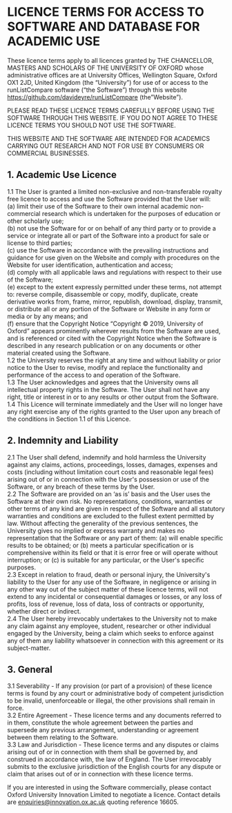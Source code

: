 # LICENCE TERMS FOR ACCESS TO SOFTWARE AND DATABASE FOR ACADEMIC USE  
  
These licence terms apply to all licences granted by THE CHANCELLOR, MASTERS AND SCHOLARS OF THE UNIVERSITY OF OXFORD whose administrative offices are at University Offices, Wellington Square, Oxford OX1 2JD, United Kingdom (the “University”) for use of or access to the runListCompare software (“the Software”) through this website https://github.com/davideyre/runListCompare (the”Website”).   
  
PLEASE READ THESE LICENCE TERMS CAREFULLY BEFORE USING THE SOFTWARE THROUGH THIS WEBSITE.  IF YOU DO NOT AGREE TO THESE LICENCE TERMS YOU SHOULD NOT USE THE SOFTWARE.  
  
THIS WEBSITE AND THE SOFTWARE ARE INTENDED FOR ACADEMICS CARRYING OUT RESEARCH AND NOT FOR USE BY CONSUMERS OR COMMERCIAL BUSINESSES.  

## 1.	Academic Use Licence  
1.1	The User is granted a limited non-exclusive and non-transferable royalty free licence to access and use the Software provided that the User will:  
(a)	limit their use of the Software to their own internal academic non-commercial research which is undertaken for the purposes of education or other scholarly use;   
(b)	not use the Software for or on behalf of any third party or to provide a service or integrate all or part of the Software into a product for sale or license to third parties;  
(c)	use the Software in accordance with the prevailing instructions and guidance for use given on the Website and comply with procedures on the Website for user identification, authentication and access;  
(d)	comply with all applicable laws and regulations with respect to their use of the Software;   
(e)	except to the extent expressly permitted under these terms, not attempt to: reverse compile, disassemble or copy, modify, duplicate, create derivative works from, frame, mirror, republish, download, display, transmit, or distribute all or any portion of the Software or Website in any form or media or by any means; and   
(f)	ensure that the Copyright Notice “Copyright © 2019, University of Oxford” appears prominently wherever results from the Software are used, and is referenced or cited with the Copyright Notice when the Software is described in any research publication or on any documents or other material created using the Software.  
1.2	the University reserves the right at any time and without liability or prior notice to the User to revise, modify and replace the functionality and performance of the access to and operation of the Software.   
1.3	The User acknowledges and agrees that the University owns all intellectual property rights in the Software. The User shall not have any right, title or interest in or to any results or other output from the Software.  
1.4	This Licence will terminate immediately and the User will no longer have any right exercise any of the rights granted to the User upon any breach of the conditions in Section 1.1 of this Licence.  
  
## 2.	Indemnity and Liability   
2.1	The User shall defend, indemnify and hold harmless the University against any claims, actions, proceedings, losses, damages, expenses and costs (including without limitation court costs and reasonable legal fees) arising out of or in connection with the User's possession or use of the Software, or any breach of these terms by the User.   
2.2	The Software are provided on an ‘as is’ basis and the User uses the Software at their own risk. No representations, conditions, warranties or other terms of any kind are given in respect of the Software and all statutory warranties and conditions are excluded to the fullest extent permitted by law. Without affecting the generality of the previous sentences, the University gives no implied or express warranty and makes no representation that the Software or any part of them: (a) will enable specific results to be obtained; or (b) meets a particular specification or is comprehensive within its field or that it is error free or will operate without interruption; or (c) is suitable for any particular, or the User's specific purposes.   
2.3	Except in relation to fraud, death or personal injury, the University's liability to the User for any use of the Software, in negligence or arising in any other way out of the subject matter of these licence terms, will not extend to any incidental or consequential damages or losses, or any loss of profits, loss of revenue, loss of data, loss of contracts or opportunity, whether direct or indirect.  
2.4	The User hereby irrevocably undertakes to the University not to make any claim against any employee, student, researcher or other individual engaged by the University, being a claim which seeks to enforce against any of them any liability whatsoever in connection with this agreement or its subject-matter.   
  
## 3.	General   
3.1	Severability - If any provision (or part of a provision) of these licence terms is found by any court or administrative body of competent jurisdiction to be invalid, unenforceable or illegal, the other provisions shall remain in force.  
3.2	Entire Agreement - These licence terms and any documents referred to in them, constitute the whole agreement between the parties and supersede any previous arrangement, understanding or agreement between them relating to the Software.   
3.3	Law and Jurisdiction - These licence terms and any disputes or claims arising out of or in connection with them shall be governed by, and construed in accordance with, the law of England. The User irrevocably submits to the exclusive jurisdiction of the English courts for any dispute or claim that arises out of or in connection with these licence terms.  
  
If you are interested in using the Software commercially, please contact Oxford University Innovation Limited to negotiate a licence. Contact details are enquiries@innovation.ox.ac.uk quoting reference 16605.